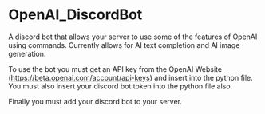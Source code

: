 # OpenAI_DiscordBot
A discord bot that allows your server to use some of the features of OpenAI using commands. Currently allows for AI text completion and AI image generation.

To use the bot you must get an API key from the OpenAI Website (https://beta.openai.com/account/api-keys) and insert into the python file.
You must also insert your discord bot token into the python file also.

Finally you must add your discord bot to your server.
